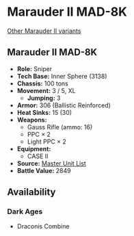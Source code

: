 # Marauder II MAD-8K

[Other Marauder II variants](../marauder_ii.md)

## Marauder II MAD-8K
- **Role:** Sniper
- **Tech Base:** Inner Sphere (3138)
- **Chassis:** 100 tons
- **Movement:** 3 / 5, XL
  - **Jumping:** 3
- **Armor:** 306 (Ballistic Reinforced)
- **Heat Sinks:** 15 (30)
- **Weapons:**
  - Gauss Rifle (ammo: 16)
  - PPC × 2
  - Light PPC × 2
- **Equipment:**
  - CASE II
- **Source:** [Master Unit List](http://masterunitlist.info/Unit/Details/7522/marauder-ii-mad-8k)
- **Battle Value:** 2849

## Availability

### Dark Ages
- Draconis Combine

